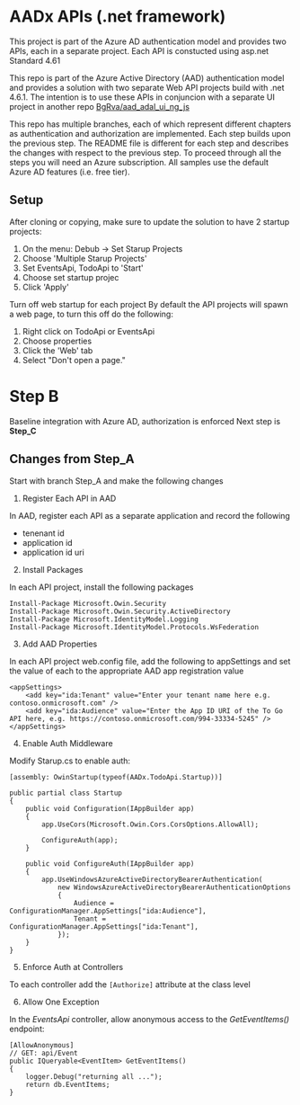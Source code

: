 AADx APIs (.net framework)
==========================
This project is part of the Azure AD authentication model and provides two APIs, each
in a separate project.  Each API is constucted using asp.net Standard 4.61

This repo is part of the Azure Active Directory (AAD) authentication model and provides a solution with two separate
Web API projects build with .net 4.6.1.  The intention is to use these APIs in conjuncion with a separate UI
project in another repo [BgRva/aad_adal_ui_ng_js](https://github.com/BgRva/aad_adal_ui_ng_js)

This repo has multiple branches, each of which represent different chapters as authentication and authorization are implemented.  Each step builds upon the previous step.  The README file is different for each step and describes the changes with respect to the previous step.  To proceed through all the steps you will need an Azure subscription.  All samples use the default Azure AD features (i.e. free tier).

## Setup
After cloning or copying, make sure to update the solution to have 2 startup projects:

1) On the menu:  Debub -> Set Starup Projects
2) Choose 'Multiple Starup Projects'
3) Set EventsApi, TodoApi to 'Start'
4) Choose set startup projec
5) Click 'Apply'

Turn off web startup for each project
By default the API projects will spawn a web page, to turn this off do the following:
1) Right click on TodoApi or EventsApi
2) Choose properties
3) Click the 'Web' tab
4) Select "Don't open a page."

# Step B
Baseline integration with Azure AD, authorization is enforced
Next step is **Step_C**

## Changes from Step_A
Start with branch Step_A and make the following changes

1) Register Each API in AAD

In AAD, register each API as a separate application and record the following
 - tenenant id
 - application id
 - application id uri

2) Install Packages

In each API project, install the following packages

	Install-Package Microsoft.Owin.Security
	Install-Package Microsoft.Owin.Security.ActiveDirectory
	Install-Package Microsoft.IdentityModel.Logging
	Install-Package Microsoft.IdentityModel.Protocols.WsFederation

3) Add AAD Properties

In each API project web.config file, add the following to appSettings and set 
the value of each to the appropriate AAD app registration value

    <appSettings>
        <add key="ida:Tenant" value="Enter your tenant name here e.g. contoso.onmicrosoft.com" />
        <add key="ida:Audience" value="Enter the App ID URI of the To Go API here, e.g. https://contoso.onmicrosoft.com/994-33334-5245" />
    </appSettings>
    
    
4) Enable Auth Middleware

Modify Starup.cs to enable auth:

    [assembly: OwinStartup(typeof(AADx.TodoApi.Startup))]
    
    public partial class Startup
    {
        public void Configuration(IAppBuilder app)
        {
            app.UseCors(Microsoft.Owin.Cors.CorsOptions.AllowAll);

            ConfigureAuth(app);
        }

        public void ConfigureAuth(IAppBuilder app)
        {
            app.UseWindowsAzureActiveDirectoryBearerAuthentication(
                new WindowsAzureActiveDirectoryBearerAuthenticationOptions
                {
                    Audience = ConfigurationManager.AppSettings["ida:Audience"],
                    Tenant = ConfigurationManager.AppSettings["ida:Tenant"],
                });
        }
    }

5) Enforce Auth at Controllers

To each controller add the ```[Authorize]``` attribute at the class level


6) Allow One Exception

In the _EventsApi_ controller, allow anonymous access to the _GetEventItems()_ endpoint:


    [AllowAnonymous]
    // GET: api/Event
    public IQueryable<EventItem> GetEventItems()
    {
    	logger.Debug("returning all ...");
    	return db.EventItems;
    }
    
    
